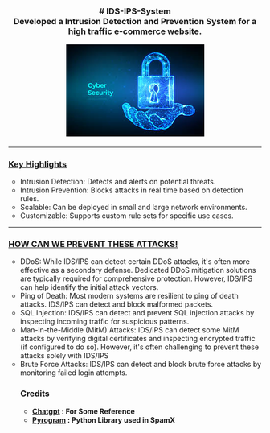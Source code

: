

<h3 align="center">
<b># IDS-IPS-System </b><br>Developed a Intrusion Detection and Prevention System for a high traffic e-commerce website.</b>

  <p align="center">
  <img src="test.png">
</p>
<hr>
<h3><u>Key Highlights</h3></U>
<ul type="circle">
<li>Intrusion Detection: Detects and alerts on potential threats.</li>
<li>Intrusion Prevention: Blocks attacks in real time based on detection rules.</li>
<li>Scalable: Can be deployed in small and large network environments.</li>
<li>Customizable: Supports custom rule sets for specific use cases.</li>
  </ul>
  <hr>
  <p><h3><u>HOW CAN WE PREVENT THESE ATTACKS!</p></h3></u>
    <ul type="circle">
  <li>DDoS: While IDS/IPS can detect certain DDoS attacks, it's often more effective as a secondary defense. Dedicated DDoS mitigation solutions are typically required for comprehensive protection. However, IDS/IPS can help identify the initial attack vectors.</li>

<li>Ping of Death: Most modern systems are resilient to ping of death attacks. IDS/IPS can detect and block malformed packets. </li>

<li>SQL Injection: IDS/IPS can detect and prevent SQL injection attacks by inspecting incoming traffic for suspicious patterns.</li>

<li>Man-in-the-Middle (MitM) Attacks: IDS/IPS can detect some MitM attacks by verifying digital certificates and inspecting encrypted traffic (if configured to do so). However, it's often challenging to prevent these attacks solely with IDS/IPS</li>

<li>Brute Force Attacks: IDS/IPS can detect and block brute force attacks by monitoring failed login attempts.</li>


<h3>Credits</h3>

  - <b> [Chatgpt](https://chatgpt.com/) : For Some Reference </b> 
  - <b> [Pyrogram](https://github.com/pyrogram/pyrogram) : Python Library used in SpamX

